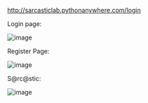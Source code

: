 
http://sarcasticlab.pythonanywhere.com/login

Login page:

![image](https://user-images.githubusercontent.com/74052985/223010927-c0394a6e-c5e3-4443-bb2b-e3ff45ac851e.png)

Register Page:

![image](https://user-images.githubusercontent.com/74052985/223011018-6025746c-3d8a-43d7-8c0b-552e6bf0cefd.png)

S@rc@stic:

![image](https://user-images.githubusercontent.com/74052985/223011135-89f4c27c-0f24-4f58-954f-5d1518f47dc2.png)

